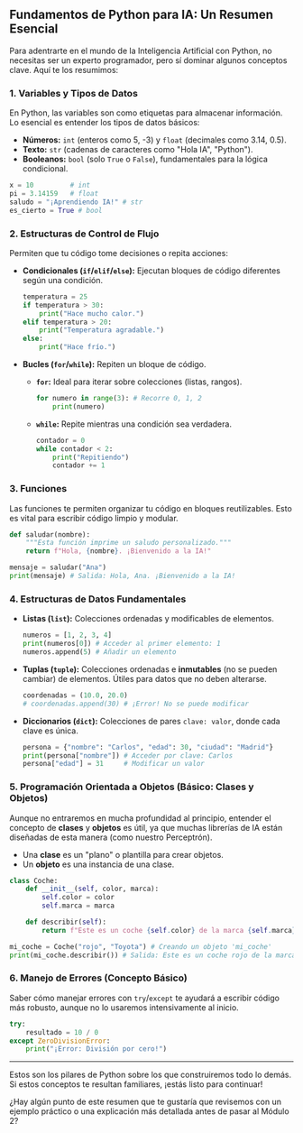## Fundamentos de Python para IA: Un Resumen Esencial

Para adentrarte en el mundo de la Inteligencia Artificial con Python, no necesitas ser un experto programador, pero sí dominar algunos conceptos clave. Aquí te los resumimos:

### 1. Variables y Tipos de Datos

En Python, las variables son como etiquetas para almacenar información. Lo esencial es entender los tipos de datos básicos:

- **Números:** `int` (enteros como 5, -3) y `float` (decimales como 3.14, 0.5).
- **Texto:** `str` (cadenas de caracteres como "Hola IA", "Python").
- **Booleanos:** `bool` (solo `True` o `False`), fundamentales para la lógica condicional.

```python
x = 10         # int
pi = 3.14159   # float
saludo = "¡Aprendiendo IA!" # str
es_cierto = True # bool
```

### 2. Estructuras de Control de Flujo

Permiten que tu código tome decisiones o repita acciones:

- **Condicionales (`if`/`elif`/`else`):** Ejecutan bloques de código diferentes según una condición.

  ```python
  temperatura = 25
  if temperatura > 30:
      print("Hace mucho calor.")
  elif temperatura > 20:
      print("Temperatura agradable.")
  else:
      print("Hace frío.")
  ```

- **Bucles (`for`/`while`):** Repiten un bloque de código.

  - **`for`:** Ideal para iterar sobre colecciones (listas, rangos).

    ```python
    for numero in range(3): # Recorre 0, 1, 2
        print(numero)
    ```

  - **`while`:** Repite mientras una condición sea verdadera.

    ```python
    contador = 0
    while contador < 2:
        print("Repitiendo")
        contador += 1
    ```

### 3. Funciones

Las funciones te permiten organizar tu código en bloques reutilizables. Esto es vital para escribir código limpio y modular.

```python
def saludar(nombre):
    """Esta función imprime un saludo personalizado."""
    return f"Hola, {nombre}. ¡Bienvenido a la IA!"

mensaje = saludar("Ana")
print(mensaje) # Salida: Hola, Ana. ¡Bienvenido a la IA!
```

### 4. Estructuras de Datos Fundamentales

- **Listas (`list`):** Colecciones ordenadas y modificables de elementos.

  ```python
  numeros = [1, 2, 3, 4]
  print(numeros[0]) # Acceder al primer elemento: 1
  numeros.append(5) # Añadir un elemento
  ```

- **Tuplas (`tuple`):** Colecciones ordenadas e **inmutables** (no se pueden cambiar) de elementos. Útiles para datos que no deben alterarse.

  ```python
  coordenadas = (10.0, 20.0)
  # coordenadas.append(30) # ¡Error! No se puede modificar
  ```

- **Diccionarios (`dict`):** Colecciones de pares `clave: valor`, donde cada clave es única.

  ```python
  persona = {"nombre": "Carlos", "edad": 30, "ciudad": "Madrid"}
  print(persona["nombre"]) # Acceder por clave: Carlos
  persona["edad"] = 31     # Modificar un valor
  ```

### 5. Programación Orientada a Objetos (Básico: Clases y Objetos)

Aunque no entraremos en mucha profundidad al principio, entender el concepto de **clases** y **objetos** es útil, ya que muchas librerías de IA están diseñadas de esta manera (como nuestro Perceptrón).

- Una **clase** es un "plano" o plantilla para crear objetos.
- Un **objeto** es una instancia de una clase.

```python
class Coche:
    def __init__(self, color, marca):
        self.color = color
        self.marca = marca

    def describir(self):
        return f"Este es un coche {self.color} de la marca {self.marca}."

mi_coche = Coche("rojo", "Toyota") # Creando un objeto 'mi_coche'
print(mi_coche.describir()) # Salida: Este es un coche rojo de la marca Toyota.
```

### 6. Manejo de Errores (Concepto Básico)

Saber cómo manejar errores con `try`/`except` te ayudará a escribir código más robusto, aunque no lo usaremos intensivamente al inicio.

```python
try:
    resultado = 10 / 0
except ZeroDivisionError:
    print("¡Error: División por cero!")
```

---

Estos son los pilares de Python sobre los que construiremos todo lo demás. Si estos conceptos te resultan familiares, ¡estás listo para continuar!

¿Hay algún punto de este resumen que te gustaría que revisemos con un ejemplo práctico o una explicación más detallada antes de pasar al Módulo 2?
